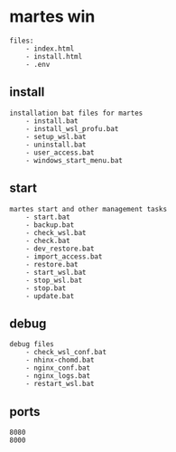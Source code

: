# martes win
    files:
        - index.html
        - install.html
        - .env


## install
    installation bat files for martes
        - install.bat
        - install_wsl_profu.bat
        - setup_wsl.bat
        - uninstall.bat
        - user_access.bat
        - windows_start_menu.bat


## start
    martes start and other management tasks
        - start.bat
        - backup.bat
        - check_wsl.bat
        - check.bat
        - dev_restore.bat
        - import_access.bat
        - restore.bat
        - start_wsl.bat
        - stop_wsl.bat
        - stop.bat
        - update.bat


## debug
    debug files
        - check_wsl_conf.bat
        - nhinx-chomd.bat
        - nginx_conf.bat
        - nginx_logs.bat
        - restart_wsl.bat

## ports
    8080
    8000
